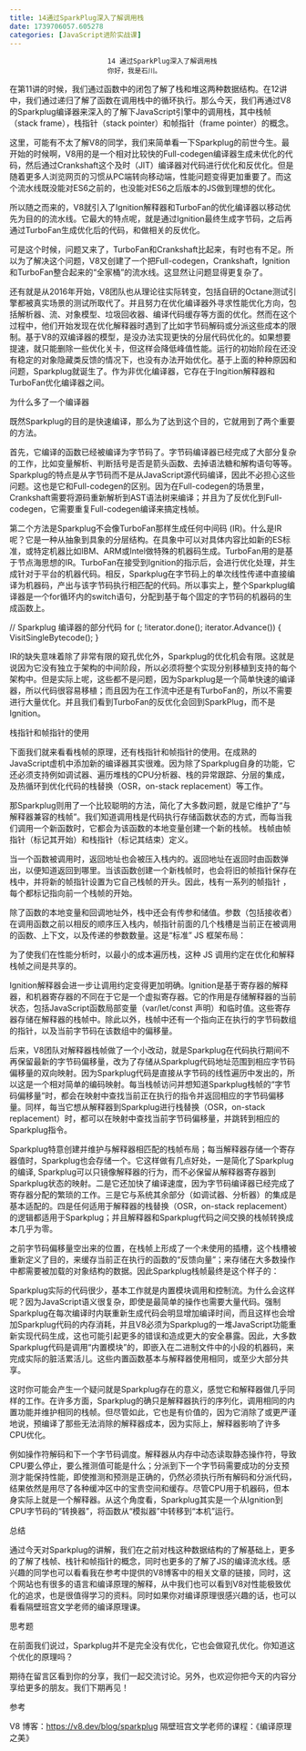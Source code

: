 ```yaml
---
title: 14通过SparkPlug深入了解调用栈
date: 1739706057.605278
categories: [JavaScript进阶实战课]
---
```

                            14 通过SparkPlug深入了解调用栈
                            你好，我是石川。

在第11讲的时候，我们通过函数中的闭包了解了栈和堆这两种数据结构。在12讲中，我们通过递归了解了函数在调用栈中的循环执行。那么今天，我们再通过V8的Sparkplug编译器来深入的了解下JavaScript引擎中的调用栈，其中栈帧（stack frame），栈指针（stack pointer）和帧指针（frame pointer）的概念。



这里，可能有不太了解V8的同学，我们来简单看一下Sparkplug的前世今生。最开始的时候啊，V8用的是一个相对比较快的Full-codegen编译器生成未优化的代码，然后通过Crankshaft这个及时（JIT）编译器对代码进行优化和反优化。但是随着更多人浏览网页的习惯从PC端转向移动端，性能问题变得更加重要了。而这个流水线既没能对ES6之前的，也没能对ES6之后版本的JS做到理想的优化。



所以随之而来的，V8就引入了Ignition解释器和TurboFan的优化编译器以移动优先为目的的流水线。它最大的特点呢，就是通过Ignition最终生成字节码，之后再通过TurboFan生成优化后的代码，和做相关的反优化。



可是这个时候，问题又来了，TurboFan和Crankshaft比起来，有时也有不足。所以为了解决这个问题，V8又创建了一个把Full-codegen，Crankshaft，Ignition和TurboFan整合起来的“全家桶”的流水线。这显然让问题显得更复杂了。



还有就是从2016年开始，V8团队也从理论往实际转变，包括自研的Octane测试引擎都被真实场景的测试所取代了。并且努力在优化编译器外寻求性能优化方向，包括解析器、流、对象模型、垃圾回收器、编译代码缓存等方面的优化。然而在这个过程中，他们开始发现在优化解释器时遇到了比如字节码解码或分派这些成本的限制。基于V8的双编译器的模型，是没办法实现更快的分层代码优化的。如果想要提速，就只能删除一些优化关卡，但这样会降低峰值性能。运行的初始阶段在还没有稳定的对象隐藏类反馈的情况下，也没有办法开始优化。基于上面的种种原因和问题，Sparkplug就诞生了。作为非优化编译器，它存在于Ingition解释器和TurboFan优化编译器之间。



为什么多了一个编译器

既然Sparkplug的目的是快速编译，那么为了达到这个目的，它就用到了两个重要的方法。

首先，它编译的函数已经被编译为字节码了。字节码编译器已经完成了大部分复杂的工作，比如变量解析、判断括号是否是箭头函数、去掉语法糖和解构语句等等。Sparkplug的特点是从字节码而不是从JavaScript源代码编译，因此不必担心这些问题。这也是它和Full-codegen的区别。因为在Full-codegen的场景里，Crankshaft需要将源码重新解析到AST语法树来编译；并且为了反优化到Full-codegen，它需要重复Full-codegen编译来搞定栈帧。

第二个方法是Sparkplug不会像TurboFan那样生成任何中间码 (IR)。什么是IR呢？它是一种从抽象到具象的分层结构。在具象中可以对具体内容比如新的ES标准，或特定机器比如IBM、ARM或Intel做特殊的机器码生成。TurboFan用的是基于节点海思想的IR。TurboFan在接受到Ignition的指示后，会进行优化处理，并生成针对于平台的机器代码。相反，Sparkplug在字节码上的单次线性传递中直接编译为机器码，产出与该字节码执行相匹配的代码。所以事实上，整个Sparkplug编译器是一个for循环内的switch语句，分配到基于每个固定的字节码的机器码的生成函数上。

//  Sparkplug 编译器的部分代码
for (; !iterator.done(); iterator.Advance()) {
  VisitSingleBytecode();
}


IR的缺失意味着除了非常有限的窥孔优化外，Sparkplug的优化机会有限。这就是说因为它没有独立于架构的中间阶段，所以必须将整个实现分别移植到支持的每个架构中。但是实际上呢，这些都不是问题，因为Sparkplug是一个简单快速的编译器，所以代码很容易移植；而且因为在工作流中还是有TurboFan的，所以不需要进行大量优化。并且我们看到TurboFan的反优化会回到SparkPlug，而不是Ignition。

栈指针和帧指针的使用

下面我们就来看看栈帧的原理，还有栈指针和帧指针的使用。在成熟的JavaScript虚机中添加新的编译器其实很难。因为除了Sparkplug自身的功能，它还必须支持例如调试器、遍历堆栈的CPU分析器、栈的异常跟踪、分层的集成，及热循环到优化代码的栈替换（OSR，on-stack replacement）等工作。

那Sparkplug则用了一个比较聪明的方法，简化了大多数问题，就是它维护了“与解释器兼容的栈帧”。我们知道调用栈是代码执行存储函数状态的方式，而每当我们调用一个新函数时，它都会为该函数的本地变量创建一个新的栈帧。 栈帧由帧指针（标记其开始）和栈指针（标记其结束）定义。



当一个函数被调用时，返回地址也会被压入栈内的。返回地址在返回时由函数弹出，以便知道返回到哪里。当该函数创建一个新栈帧时，也会将旧的帧指针保存在栈中，并将新的帧指针设置为它自己栈帧的开头。因此，栈有一系列的帧指针 ，每个都标记指向前一个栈帧的开始。



除了函数的本地变量和回调地址外，栈中还会有传参和储值。参数（包括接收者）在调用函数之前以相反的顺序压入栈内，帧指针前面的几个栈槽是当前正在被调用的函数、上下文，以及传递的参数数量。这是“标准” JS 框架布局：



为了使我们在性能分析时，以最小的成本遍历栈，这种 JS 调用约定在优化和解释栈帧之间是共享的。

Ignition解释器会进一步让调用约定变得更加明确。Ignition是基于寄存器的解释器，和机器寄存器的不同在于它是一个虚拟寄存器。它的作用是存储解释器的当前状态，包括JavaScript函数局部变量（var/let/const 声明）和临时值。这些寄存器存储在解释器的栈帧中。除此以外，栈帧中还有一个指向正在执行的字节码数组的指针，以及当前字节码在该数组中的偏移量。

后来，V8团队对解释器栈帧做了一个小改动，就是Sparkplug在代码执行期间不再保留最新的字节码偏移量，改为了存储从Sparkplug代码地址范围到相应字节码偏移量的双向映射。因为Sparkplug代码是直接从字节码的线性遍历中发出的，所以这是一个相对简单的编码映射。每当栈帧访问并想知道Sparkplug栈帧的“字节码偏移量”时，都会在映射中查找当前正在执行的指令并返回相应的字节码偏移量。同样，每当它想从解释器到Sparkplug进行栈替换（OSR，on-stack replacement）时，都可以在映射中查找当前字节码偏移量，并跳转到相应的Sparkplug指令。



Sparkplug特意创建并维护与解释器相匹配的栈帧布局；每当解释器存储一个寄存器值时，Sparkplug也会存储一个。它这样做有几点好处，一是简化了Sparkplug的编译, Sparkplug可以只镜像解释器的行为，而不必保留从解释器寄存器到Sparkplug状态的映射。二是它还加快了编译速度，因为字节码编译器已经完成了寄存器分配的繁琐的工作。三是它与系统其余部分（如调试器、分析器）的集成是基本适配的。四是任何适用于解释器的栈替换（OSR，on-stack replacement）的逻辑都适用于Sparkplug；并且解释器和Sparkplug代码之间交换的栈帧转换成本几乎为零。

之前字节码偏移量空出来的位置，在栈帧上形成了一个未使用的插槽，这个栈槽被重新定义了目的，来缓存当前正在执行的函数的“反馈向量”；来存储在大多数操作中都需要被加载的对象结构的数据。因此Sparkplug栈帧最终是这个样子的：



Sparkplug实际的代码很少，基本工作就是内置模块调用和控制流。为什么会这样呢？因为JavaScript语义很复杂，即使是最简单的操作也需要大量代码。强制Sparkplug在每次编译时内联重新生成代码会明显增加编译时间，而且这样也会增加Sparkplug代码的内存消耗，并且V8必须为Sparkplug的一堆JavaScript功能重新实现代码生成，这也可能引起更多的错误和造成更大的安全暴露。因此，大多数Sparkplug代码是调用“内置模块”的，即嵌入在二进制文件中的小段的机器码，来完成实际的脏活累活儿。这些内置函数基本与解释器使用相同，或至少大部分共享。

这时你可能会产生一个疑问就是Sparkplug存在的意义，感觉它和解释器做几乎同样的工作。在许多方面，Sparkplug的确只是解释器执行的序列化，调用相同的内置功能并维护相同的栈帧。但尽管如此，它也是有价值的，因为它消除了或更严谨地说，预编译了那些无法消除的解释器成本，因为实际上，解释器影响了许多CPU优化。

例如操作符解码和下一个字节码调度。解释器从内存中动态读取静态操作符，导致CPU要么停止，要么推测值可能是什么；分派到下一个字节码需要成功的分支预测才能保持性能，即使推测和预测是正确的，仍然必须执行所有解码和分派代码，结果依然是用尽了各种缓冲区中的宝贵空间和缓存。尽管CPU用于机器码，但本身实际上就是一个解释器。从这个角度看，Sparkplug其实是一个从Ignition到CPU字节码的“转换器”，将函数从“模拟器”中转移到“本机”运行。

总结

通过今天对Sparkplug的讲解，我们在之前对栈这种数据结构的了解基础上，更多的了解了栈帧、栈针和帧指针的概念，同时也更多的了解了JS的编译流水线。感兴趣的同学也可以看看我在参考中提供的V8博客中的相关文章的链接，同时，这个网站也有很多的语言和编译原理的解释，从中我们也可以看到V8对性能极致优化的追求，也是很值得学习的资料。同时如果你对编译原理很感兴趣的话，也可以看看隔壁班宫文学老师的编译原理课。

思考题

在前面我们说过，Sparkplug并不是完全没有优化，它也会做窥孔优化。你知道这个优化的原理吗？

期待在留言区看到你的分享，我们一起交流讨论。另外，也欢迎你把今天的内容分享给更多的朋友。我们下期再见！

参考


V8 博客：https://v8.dev/blog/sparkplug
隔壁班宫文学老师的课程：《编译原理之美》


                        
                        
                            